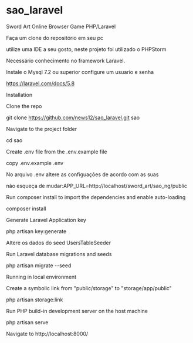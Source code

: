 # sao_laravel
Sword Art Online Browser Game PHP/Laravel

Faça um clone do repositório em seu pc

utilize uma IDE a seu gosto, neste projeto foi utilizado o PHPStorm

Necessário conhecimento no framework Laravel.

Instale o Mysql 7.2 ou superior
configure um usuario e senha

https://laravel.com/docs/5.8

Installation

Clone the repo

  git clone https://github.com/news12/sao_laravel.git sao
  
Navigate to the project folder

  cd sao
  
Create .env file from the .env.example file

  copy .env.example .env

No arquivo .env altere as configuações de acordo com as suas

não esqueça de mudar:APP_URL=http://localhost/sword_art/sao_ng/public

Run composer install to import the dependencies and enable auto-loading

composer install

Generate Laravel Application key

  php artisan key:generate

Altere os dados do seed UsersTableSeeder

Run Laravel database migrations and seeds

  php artisan migrate --seed

Running in local environment

Create a symbolic link from "public/storage" to "storage/app/public"

  php artisan storage:link  
  
Run PHP build-in development server on the host machine

  php artisan serve  
  
  Navigate to http://localhost:8000/
